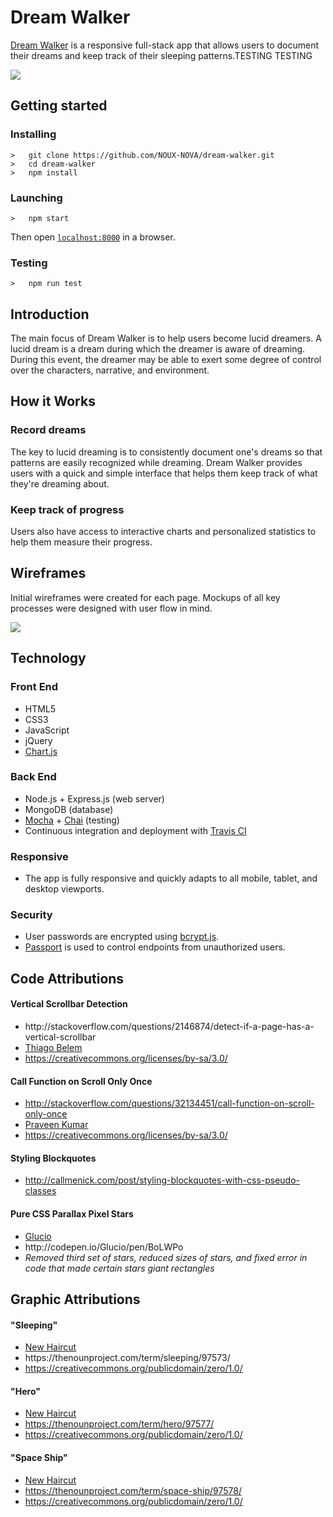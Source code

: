 <h1>Dream Walker</h1>
<p><a href="https://dream-walker.herokuapp.com/">Dream Walker</a> is a responsive full-stack app that allows users to document their dreams and keep track of their sleeping patterns.TESTING TESTING</p>
<img src="public/images/dreamwalker-snapshots.png">

## Getting started
### Installing
```
>   git clone https://github.com/NOUX-NOVA/dream-walker.git
>   cd dream-walker
>   npm install
```
### Launching
```
>   npm start
```
Then open [`localhost:8000`](http://localhost:8000) in a browser.
### Testing
```
>   npm run test
```

<h2>Introduction</h2>
<p>The main focus of Dream Walker is to help users become lucid dreamers. A lucid dream is a dream during which the dreamer is aware of dreaming. During this event, the dreamer may be able to exert some degree of control over the characters, narrative, and environment.</p>

<h2>How it Works</h2>
<h3>Record dreams</h3>
<p>The key to lucid dreaming is to consistently document one's dreams so that patterns are easily recognized while dreaming. Dream Walker provides users with a quick and simple interface that helps them keep track of what they're dreaming about.</p>
<h3>Keep track of progress</h3>
<p>Users also have access to interactive charts and personalized statistics to help them measure their progress.</p>

<h2>Wireframes</h2>
<p>Initial wireframes were created for each page. Mockups of all key processes were designed with user flow in mind.</p>
<img src="public/images/dreamwalker-wireframes.png">

<h2>Technology</h2>
<h3>Front End</h3>
<ul>
  <li>HTML5</li>
  <li>CSS3</li>
  <li>JavaScript</li>
  <li>jQuery</li>
  <li><a href="http://www.chartjs.org/">Chart.js</a>
</ul>
<h3>Back End</h3>
<ul>
  <li>Node.js + Express.js (web server)</li>
  <li>MongoDB (database)</li>
  <li><a href="https://mochajs.org/">Mocha</a> + <a href="http://chaijs.com/">Chai</a> (testing)</li>
  <li>Continuous integration and deployment with <a href="https://travis-ci.org/">Travis CI</a></li>
</ul>
<h3>Responsive</h3>
<ul>
  <li>The app is fully responsive and quickly adapts to all mobile, tablet, and desktop viewports.</li>
</ul>
<h3>Security</h3>
<ul>
  <li>User passwords are encrypted using <a href="https://github.com/dcodeIO/bcrypt.js">bcrypt.js</a>.</li>
  <li><a href="http://passportjs.org/">Passport</a> is used to control endpoints from unauthorized users.</li>
</ul>

<h2>Code Attributions</h2>
<h4>Vertical Scrollbar Detection</h4>
<ul>
  <li><a href="http://stackoverflow.com/questions/2146874/detect-if-a-page-has-a-vertical-scrollbar"></a>http://stackoverflow.com/questions/2146874/detect-if-a-page-has-a-vertical-scrollbar</li>
  <li><a href="http://stackoverflow.com/users/259764/thiago-belem">Thiago Belem</a></li>
  <li><a href="https://creativecommons.org/licenses/by-sa/3.0/">https://creativecommons.org/licenses/by-sa/3.0/</a></li>
</ul>
<h4>Call Function on Scroll Only Once</h4>
<ul>
  <li><a href="http://stackoverflow.com/questions/32134451/call-function-on-scroll-only-once">http://stackoverflow.com/questions/32134451/call-function-on-scroll-only-once</a></li>
  <li><a href="http://stackoverflow.com/users/462627/praveen-kumar">Praveen Kumar</a></li>
  <li><a href="https://creativecommons.org/licenses/by-sa/3.0/">https://creativecommons.org/licenses/by-sa/3.0/</a></li>
</ul>
<h4>Styling Blockquotes</h4>
<ul>
  <li><a href="http://callmenick.com/post/styling-blockquotes-with-css-pseudo-classes">http://callmenick.com/post/styling-blockquotes-with-css-pseudo-classes</a></li>
</ul>
<h4>Pure CSS Parallax Pixel Stars</h4>
<ul>
  <li><a href="http://codepen.io/Glucio/">Glucio</a></li>
  <li><a href="http://codepen.io/Glucio/pen/BoLWPo"></a>http://codepen.io/Glucio/pen/BoLWPo</li>
  <li><em>Removed third set of stars, reduced sizes of stars, and fixed error in code that made certain stars giant rectangles</em></li>
</ul>

<h2>Graphic Attributions</h2>
<h4>"Sleeping"</h4>
<ul>
  <li><a href="https://thenounproject.com/newhaircut/">New Haircut</a></li>
  <li><a href="https://thenounproject.com/term/sleeping/97573/"></a>https://thenounproject.com/term/sleeping/97573/</li>
  <li><a href="https://creativecommons.org/publicdomain/zero/1.0/">https://creativecommons.org/publicdomain/zero/1.0/</a></li>
</ul>
<h4>"Hero"</h4>
<ul>
  <li><a href="https://thenounproject.com/newhaircut/">New Haircut</a></li>
  <li><a href="https://thenounproject.com/term/hero/97577/">https://thenounproject.com/term/hero/97577/</a></li>
  <li><a href="https://creativecommons.org/publicdomain/zero/1.0/">https://creativecommons.org/publicdomain/zero/1.0/</a></li>
</ul>
<h4>"Space Ship"</h4>
<ul>
  <li><a href="https://thenounproject.com/newhaircut/">New Haircut</a></li>
  <li><a href="https://thenounproject.com/term/space-ship/97578/">https://thenounproject.com/term/space-ship/97578/</a></li>
  <li><a href="https://creativecommons.org/publicdomain/zero/1.0/">https://creativecommons.org/publicdomain/zero/1.0/</a></li>
</ul>
